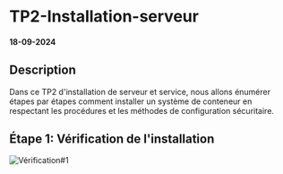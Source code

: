 # TP2-Installation-serveur
#### 18-09-2024

## Description

Dans ce TP2 d'installation de serveur et service, nous allons énumérer étapes par étapes comment installer un système de conteneur en respectant les procédures et les méthodes de configuration sécuritaire.

## Étape 1: Vérification de l'installation

![Vérification#1](images/verif#1.PNG)

